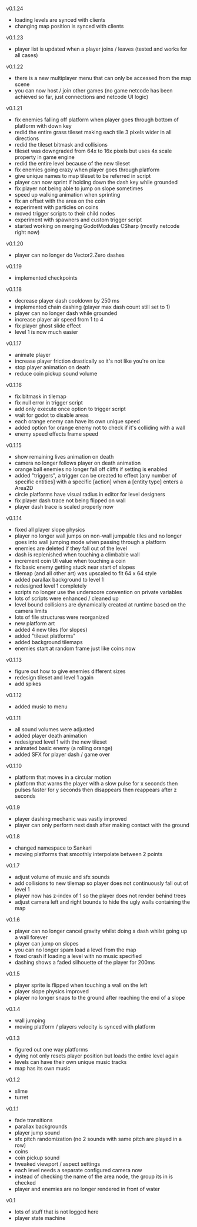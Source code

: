 v0.1.24
- loading levels are synced with clients
- changing map position is synced with clients

v0.1.23
- player list is updated when a player joins / leaves (tested and works for all cases)

v0.1.22
- there is a new multiplayer menu that can only be accessed from the map scene
- you can now host / join other games (no game netcode has been achieved so far, just connections and netcode UI logic)

v0.1.21
- fix enemies falling off platform when player goes through bottom of platform with down key
- redid the entire grass tileset making each tile 3 pixels wider in all directions
- redid the tileset bitmask and collisions
- tileset was downgraded from 64x to 16x pixels but uses 4x scale property in game engine
- redid the entire level because of the new tileset
- fix enemies going crazy when player goes through platform
- give unique names to map tileset to be referred in script
- player can now sprint if holding down the dash key while grounded
- fix player not being able to jump on slope sometimes
- speed up walking animation when sprinting
- fix an offset with the area on the coin
- experiment with particles on coins
- moved trigger scripts to their child nodes
- experiment with spawners and custom trigger script
- started working on merging GodotModules CSharp (mostly netcode right now)

v0.1.20
- player can no longer do Vector2.Zero dashes

v0.1.19
- implemented checkpoints

v0.1.18
- decrease player dash cooldown by 250 ms
- implemented chain dashing (player max dash count still set to 1)
- player can no longer dash while grounded
- increase player air speed from 1 to 4
- fix player ghost slide effect
- level 1 is now much easier 

v0.1.17
- animate player
- increase player friction drastically so it's not like you're on ice
- stop player animation on death
- reduce coin pickup sound volume 

v0.1.16
- fix bitmask in tilemap
- fix null error in trigger script
- add only execute once option to trigger script
- wait for godot to disable areas
- each orange enemy can have its own unique speed
- added option for orange enemy not to check if it's colliding with a wall
- enemy speed effects frame speed 

v0.1.15
- show remaining lives animation on death
- camera no longer follows player on death animation
- orange ball enemies no longer fall off cliffs if setting is enabled
- added "triggers", a trigger can be created to effect [any number of specific entities] with a specific [action] when a [entity type] enters a Area2D
- circle platforms have visual radius in editor for level designers
- fix player dash trace not being flipped on wall
- player dash trace is scaled properly now

v0.1.14
- fixed all player slope physics
- player no longer wall jumps on non-wall jumpable tiles and no longer goes into wall jumping mode when passing through a platform
- enemies are deleted if they fall out of the level
- dash is replenished when touching a climbable wall
- increment coin UI value when touching a coin
- fix basic enemy getting stuck near start of slopes
- tilemap (and all other art) was upscaled to fit 64 x 64 style
- added parallax background to level 1
- redesigned level 1 completely
- scripts no longer use the underscore convention on private variables
- lots of scripts were enhanced / cleaned up
- level bound collisions are dynamically created at runtime based on the camera limits
- lots of file structures were reorganized
- new platform art
- added 4 new tiles (for slopes)
- added "tileset platforms"
- added background tilemaps
- enemies start at random frame just like coins now

v0.1.13
- figure out how to give enemies different sizes
- redesign tileset and level 1 again
- add spikes

v0.1.12
- added music to menu 

v0.1.11
- all sound volumes were adjusted
- added player death animation
- redesigned level 1 with the new tileset
- animated basic enemy (a rolling orange)
- added SFX for player dash / game over

v0.1.10
- platform that moves in a circular motion
- platform that warns the player with a slow pulse for x seconds then pulses faster for y seconds then disappears then reappears after z seconds

v0.1.9
- player dashing mechanic was vastly improved
- player can only perform next dash after making contact with the ground

v0.1.8
- changed namespace to Sankari
- moving platforms that smoothly interpolate between 2 points

v0.1.7
- adjust volume of music and sfx sounds
- add collisions to new tilemap so player does not continuously fall out of level 1
- player now has z-index of 1 so the player does not render behind trees
- adjust camera left and right bounds to hide the ugly walls containing the map

v0.1.6
- player can no longer cancel gravity whilst doing a dash whilst going up a wall forever
- player can jump on slopes
- you can no longer spam load a level from the map
- fixed crash if loading a level with no music specified
- dashing shows a faded silhouette of the player for 200ms

v0.1.5
- player sprite is flipped when touching a wall on the left
- player slope physics improved
- player no longer snaps to the ground after reaching the end of a slope

v0.1.4
- wall jumping
- moving platform / players velocity is synced with platform 

v0.1.3
- figured out one way platforms
- dying not only resets player position but loads the entire level again
- levels can have their own unique music tracks
- map has its own music

v0.1.2
- slime
- turret 

v0.1.1
- fade transitions
- parallax backgrounds
- player jump sound
- sfx pitch randomization (no 2 sounds with same pitch are played in a row)
- coins
- coin pickup sound
- tweaked viewport / aspect settings
- each level needs a separate configured camera now
- instead of checking the name of the area node, the group its in is checked
- player and enemies are no longer rendered in front of water 

v0.1
- lots of stuff that is not logged here
- player state machine
